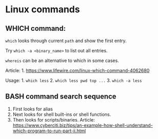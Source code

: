 # Linux commands 

## WHICH command:
  `which` looks through current `path` and show the first entry.

  Try `which -a <binary_name>` to list out all entries.

  `whereis` can be an alternative to which in some cases.

  Article:
    1. https://www.lifewire.com/linux-which-command-4062680
    
  Usage: 
    1. `which less`
    2. `which less pwd top ...`
    3. `which -a less`

## BASH command search sequence
  1. First looks for alias
  2. Next looks for shell built-ins or shell functions.
  3. Then looks for scripts/binaries.
  Article:
    https://www.cyberciti.biz/tips/an-example-how-shell-understand-which-program-to-run-part-ii.html

